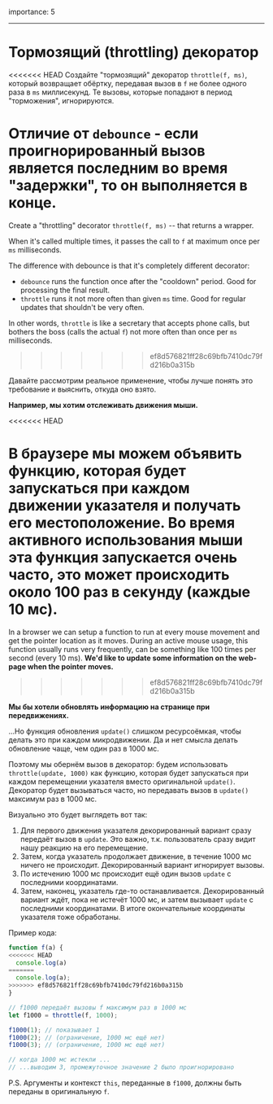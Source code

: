 importance: 5

---

# Тормозящий (throttling) декоратор

<<<<<<< HEAD
Создайте "тормозящий" декоратор `throttle(f, ms)`, который возвращает обёртку, передавая вызов в `f` не более одного раза в `ms` миллисекунд. Те вызовы, которые попадают в период "торможения", игнорируются.

**Отличие от `debounce` - если проигнорированный вызов является последним во время "задержки", то он выполняется в конце.**
=======
Create a "throttling" decorator `throttle(f, ms)` -- that returns a wrapper.

When it's called multiple times, it passes the call to `f` at maximum once per `ms` milliseconds.

The difference with debounce is that it's completely different decorator:
- `debounce` runs the function once after the "cooldown" period. Good for processing the final result.
- `throttle` runs it not more often than given `ms` time. Good for regular updates that shouldn't be very often.

In other words, `throttle` is like a secretary that accepts phone calls, but bothers the boss (calls the actual `f`) not more often than once per `ms` milliseconds.
>>>>>>> ef8d576821ff28c69bfb7410dc79fd216b0a315b

Давайте рассмотрим реальное применение, чтобы лучше понять это требование и выяснить, откуда оно взято.

**Например, мы хотим отслеживать движения мыши.**

<<<<<<< HEAD

В браузере мы можем объявить функцию, которая будет запускаться при каждом движении указателя и получать его местоположение. Во время активного использования мыши эта функция запускается очень часто, это может происходить около 100 раз в секунду (каждые 10 мс).
=======
In a browser we can setup a function to run at every mouse movement and get the pointer location as it moves. During an active mouse usage, this function usually runs very frequently, can be something like 100 times per second (every 10 ms).
**We'd like to update some information on the web-page when the pointer moves.**
>>>>>>> ef8d576821ff28c69bfb7410dc79fd216b0a315b

**Мы бы хотели обновлять информацию на странице при передвижениях.**

...Но функция обновления `update()` слишком ресурсоёмкая, чтобы делать это при каждом микродвижении. Да и нет смысла делать обновление чаще, чем один раз в 1000 мс.

Поэтому мы обернём вызов в декоратор: будем использовать `throttle(update, 1000)` как функцию, которая будет запускаться при каждом перемещении указателя вместо оригинальной `update()`. Декоратор будет вызываться часто, но передавать вызов в `update()` максимум раз в 1000 мс.

Визуально это будет выглядеть вот так:

1. Для первого движения указателя декорированный вариант сразу передаёт вызов в `update`. Это важно, т.к. пользователь сразу видит нашу реакцию на его перемещение.
2. Затем, когда указатель продолжает движение, в течение 1000 мс ничего не происходит. Декорированный вариант игнорирует вызовы.
3. По истечению 1000 мс происходит ещё один вызов `update` с последними координатами.
4. Затем, наконец, указатель где-то останавливается. Декорированный вариант ждёт, пока не истечёт 1000 мс, и затем вызывает `update` с последними координатами. В итоге окончательные координаты указателя тоже обработаны.

Пример кода:

```js
function f(a) {
<<<<<<< HEAD
  console.log(a)
=======
  console.log(a);
>>>>>>> ef8d576821ff28c69bfb7410dc79fd216b0a315b
}

// f1000 передаёт вызовы f максимум раз в 1000 мс
let f1000 = throttle(f, 1000);

f1000(1); // показывает 1
f1000(2); // (ограничение, 1000 мс ещё нет)
f1000(3); // (ограничение, 1000 мс ещё нет)

// когда 1000 мс истекли ...
// ...выводим 3, промежуточное значение 2 было проигнорировано
```

P.S. Аргументы и контекст `this`, переданные в `f1000`, должны быть переданы в оригинальную `f`.
